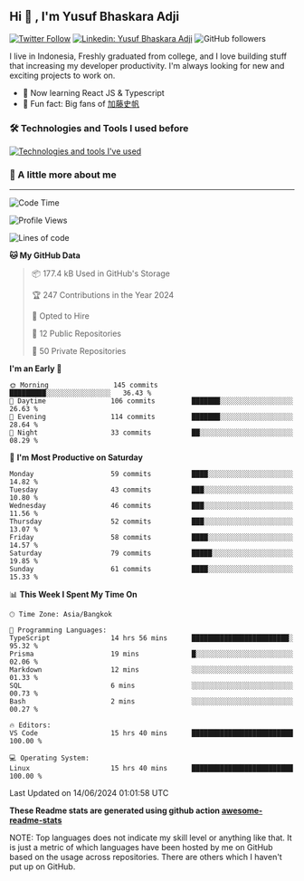 ## Hi 👋 , I'm Yusuf Bhaskara Adji

[![Twitter Follow](https://img.shields.io/twitter/follow/frelein_asli?label=Follow)](https://twitter.com/intent/follow?screen_name=frelein_asli)
[![Linkedin: Yusuf Bhaskara Adji](https://img.shields.io/badge/-yusufadji-blue?style=flat-square&logo=Linkedin&logoColor=white&link=https://www.linkedin.com/in/yusuf-bhaskara-adji/)](https://www.linkedin.com/in/yusuf-bhaskara-adji/)
![GitHub followers](https://img.shields.io/github/followers/yusufadji?label=Follow&style=social)

I live in Indonesia, Freshly graduated from college, and I love building stuff that increasing my developer productivity. I'm always looking for new and exciting projects to work on.

- 🌱 Now learning React JS & Typescript
- 🐻 Fun fact: Big fans of [加藤史帆](https://www.instagram.com/katoshi.official/)

### 🛠️ Technologies and Tools I used before

[![Technologies and tools I've used](https://skillicons.dev/icons?i=html,css,js,ts,php,python,kotlin,tailwind,bootstrap,next,express,sequelize,mysql,prisma,firebase,vercel,vscode,androidstudio,bash,git,postman,figma,docker,linux&perline=12)](#)

### 🐣 A little more about me

---

<!--START_SECTION:waka-->
![Code Time](http://img.shields.io/badge/Code%20Time-1%2C067%20hrs%2041%20mins-blue)

![Profile Views](http://img.shields.io/badge/Profile%20Views-0-blue)

![Lines of code](https://img.shields.io/badge/From%20Hello%20World%20I%27ve%20Written-65.1%20thousand%20lines%20of%20code-blue)

**🐱 My GitHub Data** 

> 📦 177.4 kB Used in GitHub's Storage 
 > 
> 🏆 247 Contributions in the Year 2024
 > 
> 💼 Opted to Hire
 > 
> 📜 12 Public Repositories 
 > 
> 🔑 50 Private Repositories 
 > 
**I'm an Early 🐤** 

```text
🌞 Morning                145 commits         █████████░░░░░░░░░░░░░░░░   36.43 % 
🌆 Daytime                106 commits         ███████░░░░░░░░░░░░░░░░░░   26.63 % 
🌃 Evening                114 commits         ███████░░░░░░░░░░░░░░░░░░   28.64 % 
🌙 Night                  33 commits          ██░░░░░░░░░░░░░░░░░░░░░░░   08.29 % 
```
📅 **I'm Most Productive on Saturday** 

```text
Monday                   59 commits          ████░░░░░░░░░░░░░░░░░░░░░   14.82 % 
Tuesday                  43 commits          ███░░░░░░░░░░░░░░░░░░░░░░   10.80 % 
Wednesday                46 commits          ███░░░░░░░░░░░░░░░░░░░░░░   11.56 % 
Thursday                 52 commits          ███░░░░░░░░░░░░░░░░░░░░░░   13.07 % 
Friday                   58 commits          ████░░░░░░░░░░░░░░░░░░░░░   14.57 % 
Saturday                 79 commits          █████░░░░░░░░░░░░░░░░░░░░   19.85 % 
Sunday                   61 commits          ████░░░░░░░░░░░░░░░░░░░░░   15.33 % 
```


📊 **This Week I Spent My Time On** 

```text
🕑︎ Time Zone: Asia/Bangkok

💬 Programming Languages: 
TypeScript               14 hrs 56 mins      ████████████████████████░   95.32 % 
Prisma                   19 mins             █░░░░░░░░░░░░░░░░░░░░░░░░   02.06 % 
Markdown                 12 mins             ░░░░░░░░░░░░░░░░░░░░░░░░░   01.33 % 
SQL                      6 mins              ░░░░░░░░░░░░░░░░░░░░░░░░░   00.73 % 
Bash                     2 mins              ░░░░░░░░░░░░░░░░░░░░░░░░░   00.27 % 

🔥 Editors: 
VS Code                  15 hrs 40 mins      █████████████████████████   100.00 % 

💻 Operating System: 
Linux                    15 hrs 40 mins      █████████████████████████   100.00 % 
```


 Last Updated on 14/06/2024 01:01:58 UTC
<!--END_SECTION:waka-->

**These Readme stats are generated using github action [awesome-readme-stats](https://github.com/anmol098/waka-readme-stats)**

NOTE: Top languages does not indicate my skill level or anything like that. It is just a metric of which languages have been hosted by me on GitHub based on the usage across repositories. There are others which I haven't put up on GitHub.
